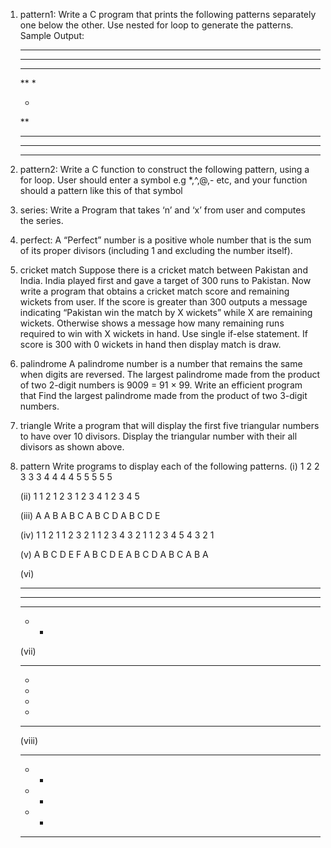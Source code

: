1. pattern1:
    Write a C program that prints the following patterns separately one below the other.
    Use nested for loop to generate the patterns.
    Sample Output:
    *****
    ****
    ***
    **
    *

    *
    **
    ***
    ****
    *****

2. pattern2:
    Write a C function to construct the following pattern, using a for loop. User should enter a symbol e.g
    *,^,@,- etc, and your function should a pattern like this of that symbol

3. series:
    Write a Program that takes ‘n’ and ‘x’ from user and computes the series.

4. perfect:
    A “Perfect” number is a positive whole number that is the sum of its proper divisors (including 1 and
    excluding the number itself).

5. cricket match
    Suppose there is a cricket match between Pakistan and India. India played first and gave a
    target of 300 runs to Pakistan. Now write a program that obtains a cricket match score and
    remaining wickets from user. If the score is greater than 300 outputs a message indicating
    “Pakistan win the match by X wickets” while X are remaining wickets. Otherwise shows a
    message how many remaining runs required to win with X wickets in hand. Use single if-else
    statement. If score is 300 with 0 wickets in hand then display match is draw.

6. palindrome
    A palindrome number is a number that remains the same when digits are reversed.
    The largest palindrome made from the product of two 2-digit numbers is 9009 = 91 × 99.
    Write an efficient program that Find the largest palindrome made from the product of two 3-digit
    numbers.

7. triangle
    Write a program that will display the first five triangular numbers to have over 10 divisors.
    Display the triangular number with their all divisors as shown above.

8. pattern
    Write programs to display each of the following patterns.
    (i)
    1
    2 2
    3 3 3
    4 4 4 4
    5 5 5 5 5

    (ii)
    1
    1 2
    1 2 3
    1 2 3 4
    1 2 3 4 5

    (iii)
    A
    A B
    A B C
    A B C D
    A B C D E

    (iv)
    1
    1 2 1
    1 2 3 2 1
    1 2 3 4 3 2 1
    1 2 3 4 5 4 3 2 1

    (v)
    A B C D E F
    A B C D E
    A B C D
    A B C
    A B
    A

    (vi)
    * * * * * * *
    * * * * * *
    * * * *
    * *

    (vii)
    * * * * * *
    *
    *
    *
    *
    * * * * * *

    (viii)
    * * * * *
    * *
    * *
    * *
    * * * * *
